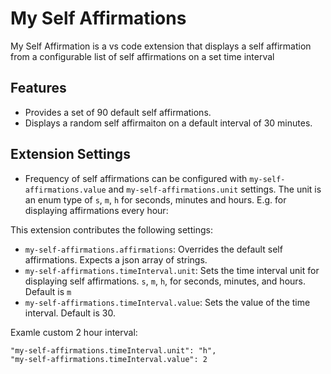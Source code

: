 # My Self Affirmations

My Self Affirmation is a vs code extension that displays a self affirmation from a configurable list of self affirmations on a set time interval

## Features

- Provides a set of 90 default self affirmations.
- Displays a random self affirmaiton on a default interval of 30 minutes.

## Extension Settings

- Frequency of self affirmations can be configured with `my-self-affirmations.value` and `my-self-affirmations.unit` settings. The unit is an enum type of `s`, `m`, `h` for seconds, minutes and hours. E.g. for displaying affirmations every hour:



This extension contributes the following settings:

* `my-self-affirmations.affirmations`: Overrides the default self affirmations. Expects a json array of strings.
* `my-self-affirmations.timeInterval.unit`: Sets the time interval unit for displaying self affirmations. `s`, `m`, `h`, for seconds, minutes, and hours. Default is `m` 
* `my-self-affirmations.timeInterval.value`: Sets the value of the time interval. Default is 30.

Examle custom 2 hour interval:
```
"my-self-affirmations.timeInterval.unit": "h",
"my-self-affirmations.timeInterval.value": 2
```